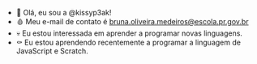 - 🦇 Olá, eu sou a @kissyp3ak!
- 🩸 Meu e-mail de contato é bruna.oliveira.medeiros@escola.pr.gov.br 
- 💀 Eu estou interessada em aprender a programar novas linguagens.
- ⚰️ Eu estou aprendendo recentemente a programar a linguagem de JavaScript e Scratch.

<!---
kissyp3ak/kissyp3ak is a ✨ special ✨ repository because its `README.md` (this file) appears on your GitHub profile.
You can click the Preview link to take a look at your changes.
--->
